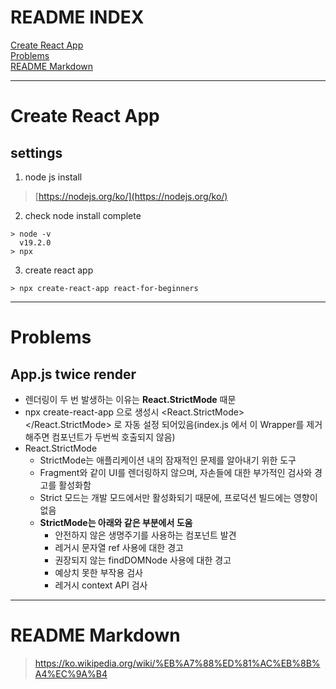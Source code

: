# README INDEX
[Create React App](#CreateReactApp)<br/>
[Problems](#Problems)<br/>
[README Markdown](#markdownWiki)<br/>

------------------------------------------------------
<a name="CreateReactApp"></a>
# Create React App
## settings
1. node js install
>[https://nodejs.org/ko/](https://nodejs.org/ko/)

2. check node install complete
```
> node -v
  v19.2.0
> npx
```

3. create react app
```
> npx create-react-app react-for-beginners
```
------------------------------------------------------
<a name="Problems"></a>
# Problems
## App.js twice render
- 렌더링이 두 번 발생하는 이유는 <strong>React.StrictMode</strong> 때문
- npx create-react-app 으로 생성시 <React.StrictMode><App/></React.StrictMode> 로 자동 설정 되어있음(index.js 에서 이 Wrapper를 제거해주면 컴포넌트가 두번씩 호출되지 않음)
-  React.StrictMode
    + StrictMode는 애플리케이션 내의 잠재적인 문제를 알아내기 위한 도구
    + Fragment와 같이 UI를 렌더링하지 않으며, 자손들에 대한 부가적인 검사와 경고를 활성화함
    + Strict 모드는 개발 모드에서만 활성화되기 때문에, 프로덕션 빌드에는 영향이 없음
    + **StrictMode는 아래와 같은 부분에서 도움**
      + 안전하지 않은 생명주기를 사용하는 컴포넌트 발견
      + 레거시 문자열 ref 사용에 대한 경고
      + 권장되지 않는 findDOMNode 사용에 대한 경고
      + 예상치 못한 부작용 검사
      + 레거시 context API 검사
------------------------------------------------------
<a name="markdownWiki"></a>
# README Markdown
>https://ko.wikipedia.org/wiki/%EB%A7%88%ED%81%AC%EB%8B%A4%EC%9A%B4
